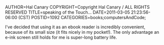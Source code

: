 AUTHOR=Hal Canary
COPYRIGHT=Copyright Hal Canary / ALL RIGHTS RESERVED
TITLE=speaking of the Touch...
DATE=2011-03-05 21:23:56-06:00 (CST)
POSTID=1092
CATEGORIES=books;computersAndCode;

I've decided that using it as an ebook reader is incredibly convenient, because of its small size (it fits nicely in my pocket!). The only advantage an e-ink screen still holds for me is super-long battery life.
